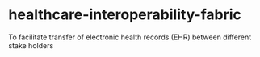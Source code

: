# healthcare-interoperability-fabric
To facilitate transfer of electronic health records (EHR) between different stake  holders
